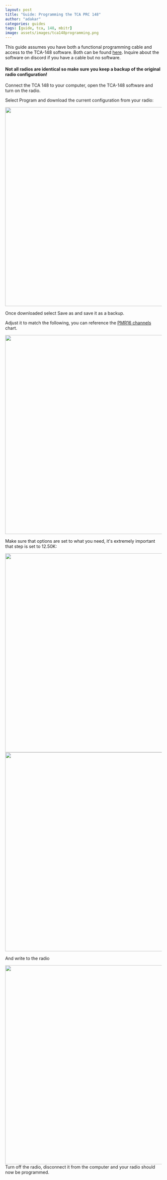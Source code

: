 ```yaml
---
layout: post
title: "Guide: Programming the TCA PRC 148"
author: "adakar"
categories: guides
tags: [guide, tca, 148, mbitr]
image: assets/images/tca148programming.png
---
```


This guide assumes you have both a functional programming cable and access to the TCA-148 software. 
Both can be found [here](http://www.px-airsoft.com/showroom/model/T0002/templateProductDetails.do?ParentId=1324666353492015337%C2%A4tPage=1&editCurrentLanguage=1213907847692&webId=1213907847691&productId=1643131950020709686).
Inquire about the software on discord if you have a cable but no software.

#### Not all radios are identical so make sure you keep a backup of the original radio configuration!


Connect the TCA 148 to your computer, open the TCA-148 software and turn on the radio.

Select Program and download the current configuration from your radio:


<div class="image-thumbnail">
	<a href="https://user-images.githubusercontent.com/25975089/153443244-f16ac474-c008-4bc1-b1a2-37ce6f63d2ac.png">
		<img src="https://user-images.githubusercontent.com/25975089/153443244-f16ac474-c008-4bc1-b1a2-37ce6f63d2ac.png" width="640"/>
	</a>
</div>

Once downloaded select Save as and save it as a backup.


Adjust it to match the following, you can reference the [PMR16 channels](../446-channels) chart.


<div class="image-thumbnail">
	<a href="https://user-images.githubusercontent.com/25975089/153444158-bd584dec-0070-4d92-887f-126600ce7da5.png">
		<img src="https://user-images.githubusercontent.com/25975089/153444158-bd584dec-0070-4d92-887f-126600ce7da5.png" width="640"/>
	</a>
</div>

Make sure that options are set to what you need, it's extremely important that step is set to 12.50K:

<div class="image-thumbnail">
	<a href="https://user-images.githubusercontent.com/25975089/153642830-98129ce3-f8e2-42cf-a0c6-089178188a50.png">
		<img src="https://user-images.githubusercontent.com/25975089/153642830-98129ce3-f8e2-42cf-a0c6-089178188a50.png" width="640"/>
	</a>
</div>

<div class="image-thumbnail">
	<a href="https://user-images.githubusercontent.com/25975089/153643094-28d7bc13-21cd-433e-bcd7-0a47d0628841.png">
		<img src="https://user-images.githubusercontent.com/25975089/153643094-28d7bc13-21cd-433e-bcd7-0a47d0628841.png" width="640"/>
	</a>
</div>

And write to the radio


<div class="image-thumbnail">
	<a href="https://user-images.githubusercontent.com/25975089/153444455-3f6e8137-8b87-4f66-8c5d-031dd7776514.png">
		<img src="https://user-images.githubusercontent.com/25975089/153444455-3f6e8137-8b87-4f66-8c5d-031dd7776514.png" width="640"/>
	</a>
</div>
Turn off the radio, disconnect it from the computer and your radio should now be programmed.


